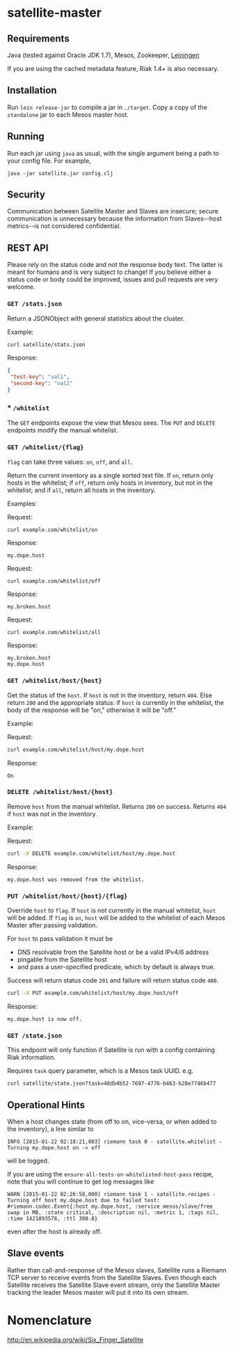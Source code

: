 # satellite-master

## Requirements

Java (tested against Oracle JDK 1.7), Mesos, Zookeeper,
[Leiningen](http://leiningen.org/)

If you are using the cached metadata feature, Riak 1.4+ is also necessary.

## Installation

Run `lein release-jar` to compile a jar in `./target`. Copy a copy of the
`standalone` jar to each Mesos master host.

## Running

Run each jar using `java` as usual, with the single argument being a path to
your config file. For example,

```
java -jar satellite.jar config.clj
```

## Security

Communication between Satellite Master and Slaves are insecure; secure
communication is unnecessary because the information from Slaves--host
 metrics--is not considered confidential.

## REST API

Please rely on the status code and not the response body text. The latter is
meant for humans and is very subject to change! If you believe either a status
code or body could be improved, issues and pull requests are very welcome.

### `GET /stats.json`

Return a JSONObject with  general statistics about the cluster.

Example:

```bash
curl satellite/stats.json
```

Response:

```json
{
 "test-key": "val1",
 "second-key": "val2"
}
```

### * `/whitelist`

The `GET` endpoints expose the view that Mesos sees. The `PUT` and `DELETE`
endpoints modify the manual whitelist.

### `GET /whitelist/{flag}`

`flag` can take three values: `on`, `off`, and `all`.

Return the current inventory as a single sorted text file. If `on`, return only
hosts in the whitelist; if `off`, return only hosts in inventory, but not in
the whitelist; and if `all`, return all hosts in the inventory.

Examples:

Request:

```bash
curl example.com/whitelist/on
```

Response:

```
my.dope.host
```

Request:

```
curl example.com/whitelist/off
```

Response:

```
my.broken.host
```

Request:

```
curl example.com/whitelist/all
```

Response:

```
my.broken.host
my.dope.host
```

### `GET /whitelist/host/{host}`

Get the status of the `host`. If `host` is not in the inventory, return `404`.
Else return `200` and the appropriate status: if `host` is currently in the
whitelist, the body of the response will be "on," otherwise it will be "off."

Example:

Request:

```bash
curl example.com/whitelist/host/my.dope.host
```

Response:

```
On
```

### `DELETE /whitelist/host/{host}`

Remove `host` from the manual whitelist. Returns `200` on success. Returns `404` if
`host` was not in the inventory.

Example:

Request:

```bash
curl -X DELETE example.com/whitelist/host/my.dope.host
```

Response:

```
my.dope.host was removed from the whitelist.
```

### `PUT /whitelist/host/{host}/{flag}`

Override `host` to `flag`. If `host` is not currently in the manual whitelist,
`host` will be added. If `flag` is `on`, `host` will be added to the whitelist
of each Mesos Master after passing validation.

For `host` to pass validation it must be

* DNS resolvable from the Satellite host or be a valid IPv4/6 address
* pingable from the Satellite host
* and pass a user-specified predicate, which by default is always true.

Success will return status code `201` and failure will return status code `400`.

```bash
curl -X PUT example.com/whitelist/host/my.dope.host/off
```

Response:

```
my.dope.host is now off.
```

### `GET /state.json`

This endpoint will only function if Satellite is run with a config containing
Riak information.

Requires `task` query parameter, which is a Mesos task UUID. e.g.

```
curl satellite/state.json?task=48db4b52-7697-4776-b463-b28e7746b477
```

## Operational Hints

When a host changes state (from off to on, vice-versa, or when added to the
inventory), a line similar to

```
INFO [2015-01-22 02:18:21,003] riemann task 0 - satellite.whitelist - Turning my.dope.host on -> off
```

will be logged.

If you are using the `ensure-all-tests-on-whitelisted-host-pass` recipe, note
that you will continue to get log messages like

```
WARN [2015-01-22 02:26:58,000] riemann task 1 - satellite.recipes - Turning off host my.dope.host due to failed test: #riemann.codec.Event{:host my.dope.host, :service mesos/slave/free swap in MB, :state critical, :description nil, :metric 1, :tags nil, :time 1421893578, :ttl 300.0}
```

even after the host is already off.

## Slave events

Rather than call-and-response of the Mesos slaves, Satellite runs a Riemann TCP
server to receive events from the Satellite Slaves. Even though each Satellite
receives the Satellite Slave event stream, only the Satellite Master tracking
the leader Mesos master will put it into its own stream.

# Nomenclature

http://en.wikipedia.org/wiki/Six_Finger_Satellite
